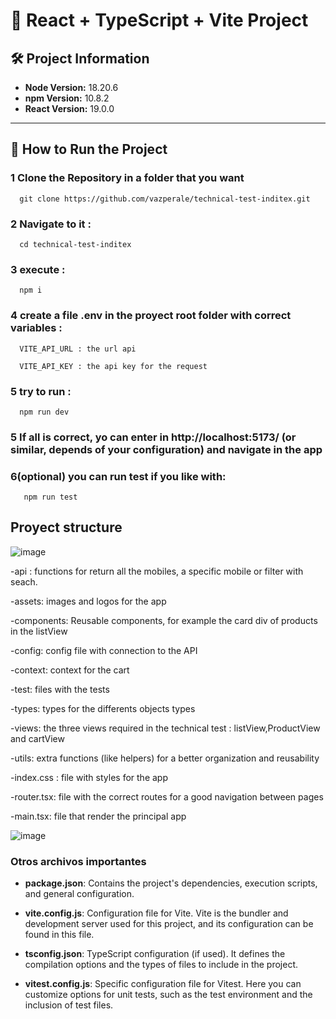 # 🚀 React + TypeScript + Vite Project

## 🛠 Project Information
- **Node Version:** 18.20.6  
- **npm Version:** 10.8.2  
- **React Version:** 19.0.0  

---

## 📖 How to Run the Project

### 1 Clone the Repository in a folder that you want
  ```
    git clone https://github.com/vazperale/technical-test-inditex.git
  ```

### 2 Navigate to it :
  ```
    cd technical-test-inditex
  ```
   
### 3 execute  :
  ```
    npm i
  ```
    
### 4 create a file .env in the proyect root folder with correct variables :
  ```
    VITE_API_URL : the url api
    
    VITE_API_KEY : the api key for the request
  ```

### 5  try to run :
  ```
    npm run dev
  ```

### 5  If all is correct, yo can enter in http://localhost:5173/ (or similar, depends of your configuration) and navigate in the app 

### 6(optional)  you can run test if you like with:
 ```
    npm run test
  ```


## Proyect structure
![image](https://github.com/user-attachments/assets/1b241911-8f5d-4f2e-bcf4-496f161d8b6d)

-api : functions for return all the mobiles, a specific mobile or filter with seach.

-assets: images and logos for the app

-components: Reusable components, for example the card div of products in the listView

-config: config file with connection to the API

-context: context for the cart

-test: files with the tests

-types: types for the differents objects types

-views: the three views required in the technical test : listView,ProductView and cartView

-utils: extra functions (like helpers) for a better organization and reusability

-index.css : file with styles for the app

-router.tsx: file with the correct routes for a good navigation between pages

-main.tsx: file that render the principal app

![image](https://github.com/user-attachments/assets/4d96aad7-2591-45a9-a236-60f912737e0a)

### Otros archivos importantes

- **package.json**: Contains the project's dependencies, execution scripts, and general configuration.

- **vite.config.js**: Configuration file for Vite. Vite is the bundler and development server used for this project, and its configuration can be found in this file.

- **tsconfig.json**: TypeScript configuration (if used). It defines the compilation options and the types of files to include in the project.

- **vitest.config.js**: Specific configuration file for Vitest. Here you can customize options for unit tests, such as the test environment and the inclusion of test files.


